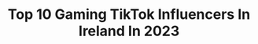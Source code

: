 ---
title: Top 10 Gaming TikTok Influencers In Ireland In 2023
description: >-
  Find top gaming TikTok influencers in Ireland in 2023. Most popular hashtags: #gaming #fyp #foryou #fortnite.
platform: TikTok
hits: 34
text_top: Analyze the most popular TikTok profiles on inBeat.
text_bottom: inBeat aggregates 34 TikTok influencers like this in Ireland for you to collaborate.
profiles:
  - username: "kristiandoesmagic"
    fullname: >-
      Kristian Does Magic!
    bio: >-
      GAMING CHANNEL: ⬇️⬇️⬇️⬇️ FOLLOW MY TWITCH! ⚡️ LIVE NOW! ⚡️
    location: "Ireland"
    followers: 408400
    engagement: 1761
    commentsToLikes: 0.086447
    id: ckb9h2y2f6cxf0j23syxpfr23
    verified: false
    hashtags: "#tellme, #cardtrick, #mindreading, #wee"
  - username: "geeksgonnageek"
    fullname: >-
      geeksgonnageek
    bio: >-
      🔥 Marvel | DC | Star Wars | Gaming 🔥 🙂 Follow us on Instagram 🙂
    location: "Ireland"
    followers: 305100
    engagement: 1432
    commentsToLikes: 0.022067
    id: ck964gx6tylwc0j788kdzy0gr
    verified: false
    hashtags: "#marvel, #themandalorian, #cosplay, #starwars"
  - username: "gamingdistrict"
    fullname: >-
      Gaming District
    bio: >-
      🎮 The Best Gaming Clips 🎮
    location: "Ireland"
    followers: 6313
    engagement: 1205
    commentsToLikes: 0.035756
    id: ck9dtqec8d74a0j78vzsvq4gt
    verified: false
    hashtags: "#foryou, #lol, #fortniteclips, #fortnitebattleroyale"
  - username: "gta_5_tutorials"
    fullname: >-
      GTA 5 Tutorials
    bio: >-
      Second account - @gamingfails_ chipmunksremixbusiness@gmail.com
    location: "Ireland"
    followers: 1100000
    engagement: 824
    commentsToLikes: 0.010328
    id: ckacc3nvyhxn80i786pwj38mk
    verified: false
    hashtags: "#gta5, #lamborghini, #gta, #gta5online"
  - username: "diabolicalgaming"
    fullname: >-
      Diabolical Gaming
    bio: >-
      This is the official TikTok for Diabolical Gaming. Submit your videos below!👇🏾
    location: "Ireland"
    followers: 21800
    engagement: 721
    commentsToLikes: 0.018590
    id: ckdnop3p6kf9t0j235uj7vwzy
    verified: false
    hashtags: "#memes, #cyberpunk2077memes, #gamingmemes, #diabolicalgaming"
  - username: "29thdecember1937"
    fullname: >-
      Samsung Galaxy A50
    bio: >-
      Irish nationalist Socialist 17 🇮🇪🇮🇪✊🏻🏴󠁧󠁢󠁳󠁣󠁴󠁿🇵🇸
    location: "Ireland"
    followers: 15500
    engagement: 2181
    commentsToLikes: 0.118755
    id: ckdi6usj08igq0j23m2b8y5r1
    verified: false
    hashtags: "#acab, #communism, #minecraft, #fortnite"
  - username: "ezifyx"
    fullname: >-
      ezify
    bio: >-
      
    location: "Ireland"
    followers: 5495
    engagement: 1597
    commentsToLikes: 0.249507
    id: ckciwlszw1cou0j23p9ujtfdq
    verified: false
    hashtags: "#fyp, #gaming, #4u, #foru"
  - username: "620_clan"
    fullname: >-
      620_Clan
    bio: >-
      GOAL:2K ❌ almost there
    location: "Ireland"
    followers: 1988
    engagement: 1575
    commentsToLikes: 0.094912
    id: ckciymmdx2eys0j23wft2q7g0
    verified: false
    hashtags: "#addtrynn620, #gaming, #fun, #fyp"
  - username: "adamkelly006"
    fullname: >-
      
    bio: >-
      
    location: "Ireland"
    followers: 2781
    engagement: 1393
    commentsToLikes: 0.105604
    id: ckb1c5nq50w380j23z0kwx0n8
    verified: false
    hashtags: "#codmw, #secret, #trickshot, #blowup"
  - username: "xnotgracex"
    fullname: >-
      💞50k💞
    bio: >-
      main~ gracedonnellyy
    location: "Ireland"
    followers: 52100
    engagement: 1969
    commentsToLikes: 0.025045
    id: ckb94aondln5a0j23yh5wvvle
    verified: false
    hashtags: "#robloxadoptme, #adoptme, #gaming, #foryoupage"
---